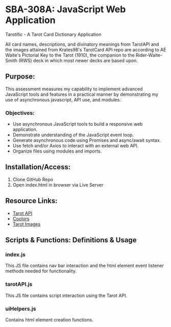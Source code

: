 # SBA-308A: JavaScript Web Application #
Tarotific - A Tarot Card Dictionary Application

All card names, descriptions, and divinatory meanings from TarotAPI and the images attained from Krates98's TarotCard API repo are according to AE Waite's Pictorial Key to the Tarot (1910), the companion to the Rider-Waite-Smith (RWS) deck in which most newer decks are based upon.

## Purpose: ##
This assessment measures my capability to implement advanced JavaScript tools and features in a practical manner by demonstrating my use of asynchronous javascript, API use, and modules.


### Objectives: ###
- Use asynchronous JavaScript tools to build a responsive web application.
- Demonstrate understanding of the JavaScript event loop.
- Generate asynchronous code using Promises and async/await syntax.
- Use fetch and/or Axios to interact with an external web API.
- Organize files using modules and imports.

## Installation/Access: ##
1. Clone GitHub Repo
2. Open index.html in browser via Live Server

## Resource Links: ##
- [Tarot API](https://tarotapi.dev/)
- [Coolors](https://coolors.co/c9e4ca-87bba2-55828b-3b6064-364958)
- [Tarot Images](https://github.com/krates98/tarotcardapi/tree/main/images)

## Scripts & Functions: Definitions & Usage ##

### index.js ###
This JS file contains nav bar interaction and the html element event listener methods needed for functionality.

### tarotAPI.js ###
This JS file contains script interaction using the Tarot API.

### uiHelpers.js ###
Contains html element creation functions. 